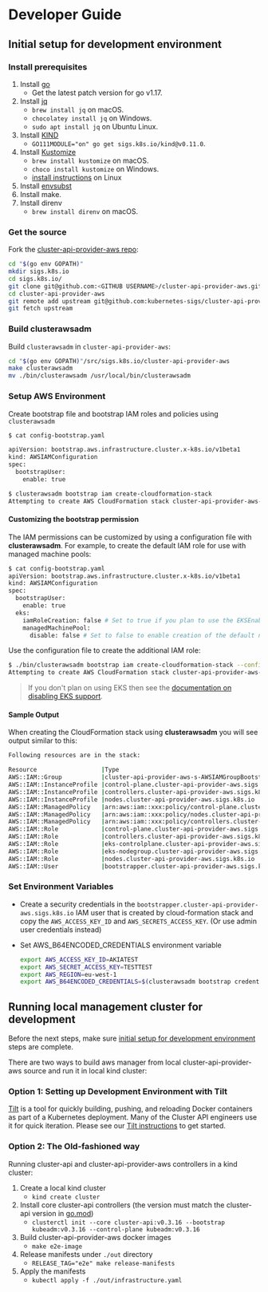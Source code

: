 # Developer Guide

## Initial setup for development environment

### Install prerequisites

1. Install [go][go]
    - Get the latest patch version for go v1.17.
2. Install [jq][jq]
    - `brew install jq` on macOS.
    - `chocolatey install jq` on Windows.
    - `sudo apt install jq` on Ubuntu Linux.
3. Install [KIND][kind]
    - `GO111MODULE="on" go get sigs.k8s.io/kind@v0.11.0`.
4. Install [Kustomize][kustomize]
    - `brew install kustomize` on macOS.
    - `choco install kustomize` on Windows.
    - [install instructions][kustomizelinux] on Linux
5. Install [envsubst][envsubst]
6. Install make.
7. Install direnv
    - `brew install direnv` on macOS.

### Get the source

Fork the [cluster-api-provider-aws repo](https://github.com/kubernetes-sigs/cluster-api-provider-aws):

```bash
cd "$(go env GOPATH)"
mkdir sigs.k8s.io
cd sigs.k8s.io/
git clone git@github.com:<GITHUB USERNAME>/cluster-api-provider-aws.git
cd cluster-api-provider-aws
git remote add upstream git@github.com:kubernetes-sigs/cluster-api-provider-aws.git
git fetch upstream
```

### Build clusterawsadm

Build `clusterawsadm` in `cluster-api-provider-aws`:

```bash
cd "$(go env GOPATH)"/src/sigs.k8s.io/cluster-api-provider-aws
make clusterawsadm
mv ./bin/clusterawsadm /usr/local/bin/clusterawsadm
```

### Setup AWS Environment

Create bootstrap file and bootstrap IAM roles and policies using `clusterawsadm`

```bash
$ cat config-bootstrap.yaml

apiVersion: bootstrap.aws.infrastructure.cluster.x-k8s.io/v1beta1
kind: AWSIAMConfiguration
spec:
  bootstrapUser:
    enable: true

$ clusterawsadm bootstrap iam create-cloudformation-stack
Attempting to create AWS CloudFormation stack cluster-api-provider-aws-sigs-k8s-io
```

#### Customizing the bootstrap permission

The IAM permissions can be customized by using a configuration file with **clusterawsadm**. For example, to create the default IAM role for use with managed machine pools:

```bash
$ cat config-bootstrap.yaml
apiVersion: bootstrap.aws.infrastructure.cluster.x-k8s.io/v1beta1
kind: AWSIAMConfiguration
spec:
  bootstrapUser:
    enable: true
  eks:
    iamRoleCreation: false # Set to true if you plan to use the EKSEnableIAM feature flag to enable automatic creation of IAM roles
    managedMachinePool:
      disable: false # Set to false to enable creation of the default node role for managed machine pools
```

Use the configuration file to create the additional IAM role:

```bash
$ ./bin/clusterawsadm bootstrap iam create-cloudformation-stack --config=config-bootstrap.yaml
Attempting to create AWS CloudFormation stack cluster-api-provider-aws-sigs-k8s-io
```

> If you don't plan on using EKS then see the [documentation on disabling EKS support](../topics/eks/disabling.md).

#### Sample Output

When creating the CloudFormation stack using **clusterawsadm** you will see output similar to this:

```bash
Following resources are in the stack:

Resource                  |Type                                                                                |Status
AWS::IAM::Group           |cluster-api-provider-aws-s-AWSIAMGroupBootstrapper-ME9XZVCO2491                     |CREATE_COMPLETE
AWS::IAM::InstanceProfile |control-plane.cluster-api-provider-aws.sigs.k8s.io                                  |CREATE_COMPLETE
AWS::IAM::InstanceProfile |controllers.cluster-api-provider-aws.sigs.k8s.io                                    |CREATE_COMPLETE
AWS::IAM::InstanceProfile |nodes.cluster-api-provider-aws.sigs.k8s.io                                          |CREATE_COMPLETE
AWS::IAM::ManagedPolicy   |arn:aws:iam::xxx:policy/control-plane.cluster-api-provider-aws.sigs.k8s.io |CREATE_COMPLETE
AWS::IAM::ManagedPolicy   |arn:aws:iam::xxx:policy/nodes.cluster-api-provider-aws.sigs.k8s.io         |CREATE_COMPLETE
AWS::IAM::ManagedPolicy   |arn:aws:iam::xxx:policy/controllers.cluster-api-provider-aws.sigs.k8s.io   |CREATE_COMPLETE
AWS::IAM::Role            |control-plane.cluster-api-provider-aws.sigs.k8s.io                                  |CREATE_COMPLETE
AWS::IAM::Role            |controllers.cluster-api-provider-aws.sigs.k8s.io                                    |CREATE_COMPLETE
AWS::IAM::Role            |eks-controlplane.cluster-api-provider-aws.sigs.k8s.io                               |CREATE_COMPLETE
AWS::IAM::Role            |eks-nodegroup.cluster-api-provider-aws.sigs.k8s.io                                  |CREATE_COMPLETE
AWS::IAM::Role            |nodes.cluster-api-provider-aws.sigs.k8s.io                                          |CREATE_COMPLETE
AWS::IAM::User            |bootstrapper.cluster-api-provider-aws.sigs.k8s.io                                   |CREATE_COMPLETE
```

### Set Environment Variables

- Create a security credentials in the `bootstrapper.cluster-api-provider-aws.sigs.k8s.io` IAM user that is created by cloud-formation stack and copy the `AWS_ACCESS_KEY_ID` and `AWS_SECRETS_ACCESS_KEY`.
  (Or use admin user credentials instead)

- Set AWS_B64ENCODED_CREDENTIALS environment variable

   ```bash
   export AWS_ACCESS_KEY_ID=AKIATEST
   export AWS_SECRET_ACCESS_KEY=TESTTEST
   export AWS_REGION=eu-west-1
   export AWS_B64ENCODED_CREDENTIALS=$(clusterawsadm bootstrap credentials encode-as-profile)
   ```

## Running local management cluster for development

Before the next steps, make sure [initial setup for development environment][Initial-setup-for-development-environment] steps are complete.

[Initial-setup-for-development-environment]: ../development/development.html#initial-setup-for-development-environment

There are two ways to build aws manager from local cluster-api-provider-aws source and run it in local kind cluster:

### Option 1: Setting up Development Environment with Tilt

[Tilt][tilt] is a tool for quickly building, pushing, and reloading Docker containers as part of a Kubernetes deployment.
Many of the Cluster API engineers use it for quick iteration. Please see our [Tilt instructions][Tilt instructions] to get started.

[tilt]: https://tilt.dev
[Tilt instructions]: ../development/tilt-setup.md

### Option 2: The Old-fashioned way

Running cluster-api and cluster-api-provider-aws controllers in a kind cluster:

1. Create a local kind cluster
   - `kind create cluster`
2. Install core cluster-api controllers (the version must match the cluster-api version in [go.mod][go.mod])
   - `clusterctl init --core cluster-api:v0.3.16 --bootstrap kubeadm:v0.3.16 --control-plane kubeadm:v0.3.16`
3. Build cluster-api-provider-aws docker images
   - `make e2e-image`
4. Release manifests under `./out` directory
   - `RELEASE_TAG="e2e" make release-manifests`
5. Apply the manifests
   - `kubectl apply -f ./out/infrastructure.yaml`

[go]: https://golang.org/doc/install
[jq]: https://stedolan.github.io/jq/download/
[go.mod]: https://github.com/kubernetes-sigs/cluster-api-provider-aws/blob/master/go.mod
[kind]: https://sigs.k8s.io/kind
[kustomize]: https://github.com/kubernetes-sigs/kustomize
[kustomizelinux]: https://github.com/kubernetes-sigs/kustomize/blob/master/docs/INSTALL.md
[envsubst]: https://github.com/a8m/envsubst
